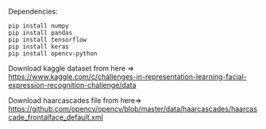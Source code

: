 Dependencies:

    pip install numpy
    pip install pandas
    pip install tensorflow
    pip install keras
    pip install opencv-python

Download kaggle dataset from here => https://www.kaggle.com/c/challenges-in-representation-learning-facial-expression-recognition-challenge/data

Download haarcascades file from here=> https://github.com/opencv/opencv/blob/master/data/haarcascades/haarcascade_frontalface_default.xml
